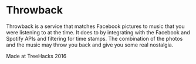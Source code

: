 # Throwback

Throwback is a service that matches Facebook pictures to music that you were listening to at the time.  It does to by integrating with the Facebook and Spotify APIs and filtering for time stamps.  The combination of the photos and the music may throw you back and give you some real nostalgia.

Made at TreeHacks 2016
